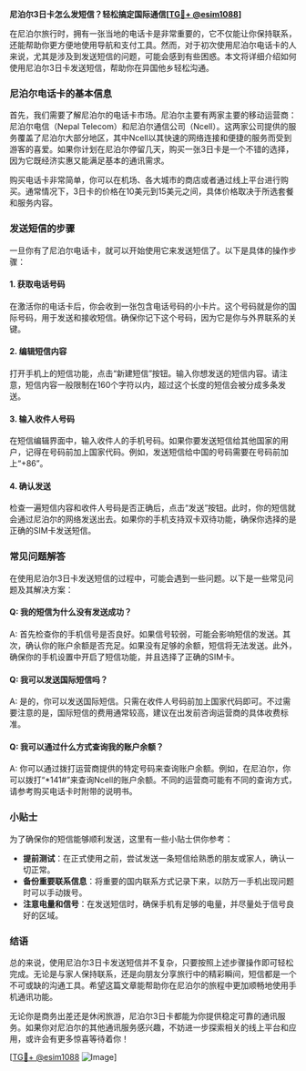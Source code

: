 **尼泊尔3日卡怎么发短信？轻松搞定国际通信[[TG💪+ @esim1088](https://t.me/s/esim1088)]**

在尼泊尔旅行时，拥有一张当地的电话卡是非常重要的，它不仅能让你保持联系，还能帮助你更方便地使用导航和支付工具。然而，对于初次使用尼泊尔电话卡的人来说，尤其是涉及到发送短信的问题，可能会感到有些困惑。本文将详细介绍如何使用尼泊尔3日卡发送短信，帮助你在异国他乡轻松沟通。

### 尼泊尔电话卡的基本信息

首先，我们需要了解尼泊尔的电话卡市场。尼泊尔主要有两家主要的移动运营商：尼泊尔电信（Nepal Telecom）和尼泊尔通信公司（Ncell）。这两家公司提供的服务覆盖了尼泊尔大部分地区，其中Ncell以其快速的网络连接和便捷的服务而受到游客的喜爱。如果你计划在尼泊尔停留几天，购买一张3日卡是一个不错的选择，因为它既经济实惠又能满足基本的通讯需求。

购买电话卡非常简单，你可以在机场、各大城市的商店或者通过线上平台进行购买。通常情况下，3日卡的价格在10美元到15美元之间，具体价格取决于所选套餐和服务内容。

### 发送短信的步骤

一旦你有了尼泊尔电话卡，就可以开始使用它来发送短信了。以下是具体的操作步骤：

#### 1. 获取电话号码

在激活你的电话卡后，你会收到一张包含电话号码的小卡片。这个号码就是你的国际号码，用于发送和接收短信。确保你记下这个号码，因为它是你与外界联系的关键。

#### 2. 编辑短信内容

打开手机上的短信功能，点击“新建短信”按钮。输入你想发送的短信内容。请注意，短信内容一般限制在160个字符以内，超过这个长度的短信会被分成多条发送。

#### 3. 输入收件人号码

在短信编辑界面中，输入收件人的手机号码。如果你要发送短信给其他国家的用户，记得在号码前加上国家代码。例如，发送短信给中国的号码需要在号码前加上“+86”。

#### 4. 确认发送

检查一遍短信内容和收件人号码是否正确后，点击“发送”按钮。此时，你的短信就会通过尼泊尔的网络发送出去。如果你的手机支持双卡双待功能，确保你选择的是正确的SIM卡发送短信。

### 常见问题解答

在使用尼泊尔3日卡发送短信的过程中，可能会遇到一些问题。以下是一些常见问题及其解决方案：

#### Q: 我的短信为什么没有发送成功？

A: 首先检查你的手机信号是否良好。如果信号较弱，可能会影响短信的发送。其次，确认你的账户余额是否充足。如果没有足够的余额，短信将无法发送。此外，确保你的手机设置中开启了短信功能，并且选择了正确的SIM卡。

#### Q: 我可以发送国际短信吗？

A: 是的，你可以发送国际短信。只需在收件人号码前加上国家代码即可。不过需要注意的是，国际短信的费用通常较高，建议在出发前咨询运营商的具体收费标准。

#### Q: 我可以通过什么方式查询我的账户余额？

A: 你可以通过拨打运营商提供的特定号码来查询账户余额。例如，在尼泊尔，你可以拨打“*141#”来查询Ncell的账户余额。不同的运营商可能有不同的查询方式，请参考购买电话卡时附带的说明书。

### 小贴士

为了确保你的短信能够顺利发送，这里有一些小贴士供你参考：

- **提前测试**：在正式使用之前，尝试发送一条短信给熟悉的朋友或家人，确认一切正常。
- **备份重要联系信息**：将重要的国内联系方式记录下来，以防万一手机出现问题时可以手动拨号。
- **注意电量和信号**：在发送短信时，确保手机有足够的电量，并尽量处于信号良好的区域。

### 结语

总的来说，使用尼泊尔3日卡发送短信并不复杂，只要按照上述步骤操作即可轻松完成。无论是与家人保持联系，还是向朋友分享旅行中的精彩瞬间，短信都是一个不可或缺的沟通工具。希望这篇文章能帮助你在尼泊尔的旅程中更加顺畅地使用手机通讯功能。

无论你是商务出差还是休闲旅游，尼泊尔3日卡都能为你提供稳定可靠的通讯服务。如果你对尼泊尔的其他通讯服务感兴趣，不妨进一步探索相关的线上平台和应用，或许会有更多惊喜等待着你！

[[TG💪+ @esim1088](https://t.me/s/esim1088) ![Image](https://i.postimg.cc/4NQfJmqS/Snipaste-2025-05-13-00-14-12.png)]